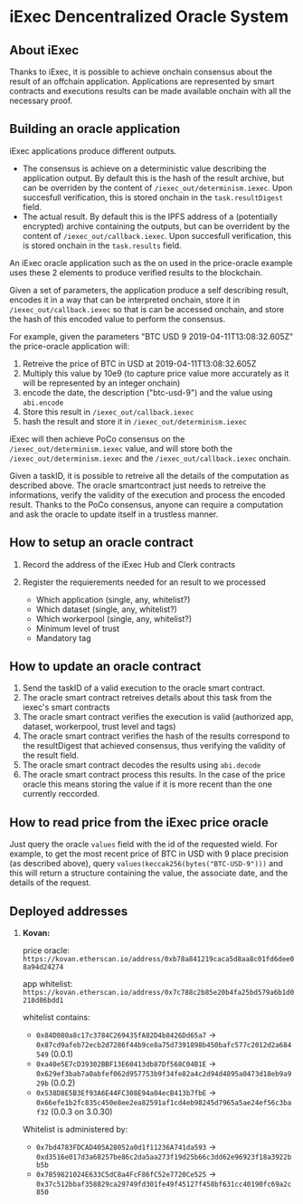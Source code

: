iExec Dencentralized Oracle System
==================================

About iExec
-----------

Thanks to iExec, it is possible to achieve onchain consensus about the result of an offchain application. Applications are represented by smart contracts and executions results can be made available onchain with all the necessary proof.

Building an oracle application
------------------------------

iExec applications produce different outputs.
* The consensus is achieve on a deterministic value describing the application output. By default this is the hash of the result archive, but can be overriden by the content of `/iexec_out/determinism.iexec`. Upon succesfull verification, this is stored onchain in the `task.resultDigest` field.
* The actual result. By default this is the IPFS address of a (potentially encrypted) archive containing the outputs, but can be overrident by the content of `/iexec_out/callback.iexec`. Upon succesfull verification, this is stored onchain in the `task.results` field.

An iExec oracle application such as the on used in the price-oracle example uses these 2 elements to produce verified results to the blockchain.

Given a set of parameters, the application produce a self describing result, encodes it in a way that can be interpreted onchain, store it in `/iexec_out/callback.iexec` so that is can be accessed onchain, and store the hash of this encoded value to perform the consensus.

For example, given the parameters "BTC USD 9 2019-04-11T13:08:32.605Z" the price-oracle application will:

1. Retreive the price of BTC in USD at 2019-04-11T13:08:32.605Z
2. Multiply this value by 10e9 (to capture price value more accurately as it will be represented by an integer onchain)
3. encode the date, the description ("btc-usd-9") and the value using `abi.encode`
4. Store this result in `/iexec_out/callback.iexec`
5. hash the result and store it in `/iexec_out/determinism.iexec`

iExec will then achieve PoCo consensus on the `/iexec_out/determinism.iexec` value, and will store both the `/iexec_out/determinism.iexec` and the `/iexec_out/callback.iexec` onchain.

Given a taskID, it is possible to retreive all the details of the computation as described above. The oracle smartcontract just needs to retreive the informations, verify the validity of the execution and process the encoded result. Thanks to the PoCo consensus, anyone can require a computation and ask the oracle to update itself in a trustless manner.

How to setup an oracle contract
-------------------------------

1. Record the address of the iExec Hub and Clerk contracts

2. Register the requierements needed for an result to we processed
	* Which application (single, any, whitelist?)
	* Which dataset (single, any, whitelist?)
	* Which workerpool (single, any, whitelist?)
	* Minimum level of trust
	* Mandatory tag

How to update an oracle contract
--------------------------------

1. Send the taskID of a valid execution to the oracle smart contract.
2. The oracle smart contract retreives details about this task from the iexec's smart contracts
3. The oracle smart contract verifies the execution is valid (authorized app, dataset, workerpool, trust level and tags)
4. The oracle smart contract verifies the hash of the results correspond to the resultDigest that achieved consensus, thus verifying the validity of the result field.
5. The oracle smart contract decodes the results using `abi.decode`
6. The oracle smart contract process this results. In the case of the price oracle this means storing the value if it is more recent than the one currently reccorded.

How to read price from the iExec price oracle
---------------------------------------------

Just query the oracle `values` field with the id of the requested wield. For example, to get the most recent price of BTC in USD with 9 place precision (as described above), query `values(keccak256(bytes("BTC-USD-9")))` and this will return a structure containing the value, the associate date, and the details of the request.

Deployed addresses
------------------

1. **Kovan:**

	price oracle: `https://kovan.etherscan.io/address/0xb78a841219caca5d8aa8c01fd6dee08a94d24274`

	app whitelist: `https://kovan.etherscan.io/address/0x7c788c2b85e20b4fa25bd579a6b1d0218d86bdd1`

	whitelist contains:

	* `0x84D080a8c17c3784C269435fA82D4b8426Dd65a7` → `0x87cd9afeb72ecb2d7286f44b9ce8a75d7391898b450bafc577c2012d2a684549` (0.0.1)
	* `0xa40e5E7cD39302BBF13E60413db87Df568C04B1E` → `0x629ef3bab7a0abfef062d957753b9f34fe82a4c2d94d4895a0473d18eb9a929b` (0.0.2)
	* `0x538D8E5B3Ef93A6E44FC308E94a04ecB413b7fbE` → `0x66efe1b2fc835c450e8ee2ea82591af1cd4eb98245d7965a5ae24ef56c3baf32` (0.0.3 on 3.0.30)

	Whitelist is administered by:

	* `0x7bd4783FDCAD405A28052a0d1f11236A741da593` → `0xd3516e017d3a68257be86c2da5aa273f19d25b66c3dd62e96923f18a3922bb5b`
	* `0x7859821024E633C5dC8a4FcF86fC52e7720Ce525` → `0x37c512bbaf358829ca29749fd301fe49f45127f458bf631cc40190fc69a2c850`
